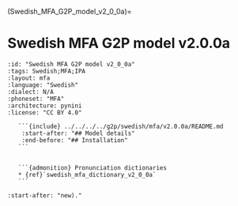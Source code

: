 
(Swedish_MFA_G2P_model_v2_0_0a)=
# Swedish MFA G2P model v2.0.0a

``````{g2p} Swedish MFA G2P model v2.0.0a
:id: "Swedish MFA G2P model v2_0_0a"
:tags: Swedish;MFA;IPA
:layout: mfa
:language: "Swedish"
:dialect: N/A
:phoneset: "MFA"
:architecture: pynini
:license: "CC BY 4.0"

   ```{include} ../../../../g2p/swedish/mfa/v2.0.0a/README.md
    :start-after: "## Model details"
    :end-before: "## Installation"
   ```


   ```{admonition} Pronunciation dictionaries
   * {ref}`swedish_mfa_dictionary_v2_0_0a`
   ```
``````

```{include} ../../../../g2p/swedish/mfa/v2.0.0a/README.md
:start-after: "new)."
```
